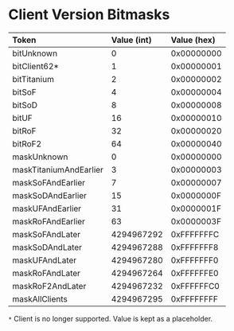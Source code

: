 # Client Version Bitmasks

| **Token** | **Value (int)** | **Value (hex)** |
| :--- | :--- | :--- |
| bitUnknown | 0 | 0x00000000 |
| bitClient62* | 1 | 0x00000001 |
| bitTitanium | 2 | 0x00000002 |
| bitSoF | 4 | 0x00000004 |
| bitSoD | 8 | 0x00000008 |
| bitUF | 16 | 0x00000010 |
| bitRoF | 32 | 0x00000020 |
| bitRoF2 | 64 | 0x00000040 |
| maskUnknown | 0 | 0x00000000 |
| maskTitaniumAndEarlier | 3 | 0x00000003 |
| maskSoFAndEarlier | 7 | 0x00000007 |
| maskSoDAndEarlier | 15 | 0x0000000F |
| maskUFAndEarlier | 31 | 0x0000001F |
| maskRoFAndEarlier | 63 | 0x0000003F |
| maskSoFAndLater | 4294967292 | 0xFFFFFFFC |
| maskSoDAndLater | 4294967288 | 0xFFFFFFF8 |
| maskUFAndLater | 4294967280 | 0xFFFFFFF0 |
| maskRoFAndLater | 4294967264 | 0xFFFFFFE0 |
| maskRoF2AndLater | 4294967232 | 0xFFFFFFC0 |
| maskAllClients | 4294967295 | 0xFFFFFFFF |

`*` Client is no longer supported. Value is kept as a placeholder.

